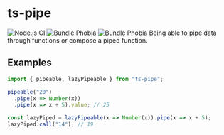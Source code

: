 # ts-pipe

![Node.js CI](https://github.com/Blu-J/ts-pipe/workflows/Node.js%20CI/badge.svg)
![Bundle Phobia](https://badgen.net/bundlephobia/min/ts-pipe)
![Bundle Phobia](https://badgen.net/bundlephobia/minzip/ts-pipe)
Being able to pipe data through functions or compose a piped function.

## Examples

```ts
import { pipeable, lazyPipeable } from "ts-pipe";

pipeable("20")
  .pipe(x => Number(x))
  .pipe(x => x + 5).value; // 25

const lazyPiped = lazyPipeable(x => Number(x)).pipe(x => x + 5);
lazyPiped.call("14"); // 19
```

